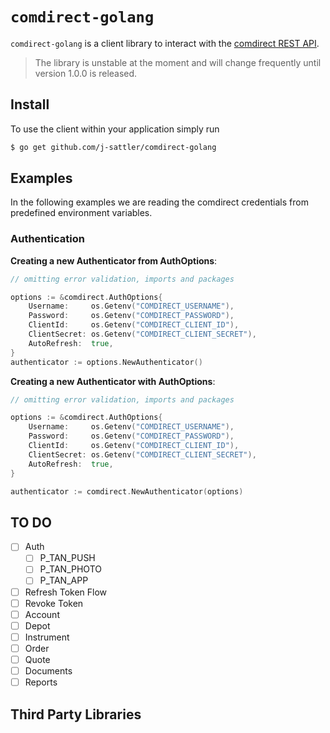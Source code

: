 `comdirect-golang`
===
`comdirect-golang` is a client library to interact with the [comdirect REST API](https://www.comdirect.de/cms/kontakt-zugaenge-api.html).

> The library is unstable at the moment and will change frequently until version 1.0.0 is released.

Install
---
To use the client within your application simply run

```bash
$ go get github.com/j-sattler/comdirect-golang
```

Examples
---
In the following examples we are reading the comdirect credentials from predefined environment variables.

### Authentication

**Creating a new Authenticator from AuthOptions**:
```go
// omitting error validation, imports and packages

options := &comdirect.AuthOptions{
    Username:     os.Getenv("COMDIRECT_USERNAME"),
    Password:     os.Getenv("COMDIRECT_PASSWORD"),
    ClientId:     os.Getenv("COMDIRECT_CLIENT_ID"),
    ClientSecret: os.Getenv("COMDIRECT_CLIENT_SECRET"),
    AutoRefresh:  true,
}
authenticator := options.NewAuthenticator()
```

**Creating a new Authenticator with AuthOptions**:
```go
// omitting error validation, imports and packages

options := &comdirect.AuthOptions{
    Username:     os.Getenv("COMDIRECT_USERNAME"),
    Password:     os.Getenv("COMDIRECT_PASSWORD"),
    ClientId:     os.Getenv("COMDIRECT_CLIENT_ID"),
    ClientSecret: os.Getenv("COMDIRECT_CLIENT_SECRET"),
    AutoRefresh:  true,
}

authenticator := comdirect.NewAuthenticator(options)
```


TO DO
---

* [ ] Auth
    * [ ] P_TAN_PUSH
    * [ ] P_TAN_PHOTO
    * [ ] P_TAN_APP
* [ ] Refresh Token Flow
* [ ] Revoke Token
* [ ] Account
* [ ] Depot
* [ ] Instrument
* [ ] Order
* [ ] Quote
* [ ] Documents
* [ ] Reports

Third Party Libraries
---
